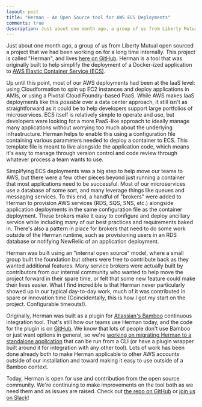 ```yaml
---
layout: post
title: "Herman - An Open Source tool for AWS ECS Deployments"
comments: true
description: Just about one month ago, a group of us from Liberty Mutual open sourced a project that we had been working on for a long time internally called Herman. Herman is a tool which simplifies the deployment of containerized applications to AWS ECS and the provisioning of other AWS services.
---
```


Just about one month ago, a group of us from Liberty Mutual open sourced a project that we had been working on for a long time internally. This project is called "Herman", and lives [here on GitHub](https://github.com/libertymutual/herman). Herman is a tool that was originally built to help simplify the deployment of a Docker-ized application to [AWS Elastic Container Service (ECS)](https://aws.amazon.com/ecs/).

Up until this point, most of our AWS deployments had been at the IaaS level: using Cloudformation to spin up EC2 instances and deploy applications in AMIs, or using a Pivotal Cloud Foundry-based PaaS. While AWS makes IaaS deployments like this _possible_ over a data center approach, it still isn't as straightforward as it could be to help developers support large portfolios of microservices. ECS itself is relatively simple to operate and use, but developers were looking for a more PaaS-like approach to ideally manage many applications without worrying too much about the underlying infrastructure. Herman helps to enable this using a configuration file containing various parameters needed to deploy a container to ECS. This template file is meant to live alongside the application code, which means it's easy to manage through version control and code review through whatever process a team wants to use.

 Simplifying ECS deployments was a big step to help move our teams to AWS, but there were a few other pieces beyond just running a container that most applications need to be successful. Most of our microservices use a database of some sort, and many leverage things like queues and messaging services. To this end, a handful of "brokers" were added to Herman to provision AWS services (RDS, SQS, SNS, etc.) alongside application deployments in the same configuration file as the container deployment. These brokers make it easy to configure and deploy ancillary service while including many of our best practices and requirements baked in. There's also a pattern in place for brokers that need to do some work outside of the Herman runtime, such as provisioning users in an RDS database or notifying NewRelic of an application deployment.

 Herman was built using an "internal open source" model, where a small group built the foundation but others were free to contribute back as they wanted additional features. Many service brokers were actually built by contributors from our internal community who wanted to help move the project forward in their spare time, or felt that some new feature could make their lives easier. What I find incredible is that Herman never particularly showed up in our typical day-to-day work, much of it was contributed in spare or innovation time (Coincidentally, this is how I got my start on the project. Configurable timeouts!).

 Originally, Herman was built as a plugin for [Atlassian's Bamboo](https://www.atlassian.com/software/bamboo) continuous integration tool. That's still how our teams use Herman today, and the code for the plugin is on [GitHub](https://github.com/libertymutual/herman). We know that lots of people don't use Bamboo or just want options in general, so we're [working on migrating Herman to a standalone application](https://github.com/libertymutual/herman/projects/1) that can be run from a CLI (or have a plugin wrapper built around it for integration with any other tool). Lots of work has been done already both to make Herman applicable to other AWS accounts outside of our installation and toward making it easy to use outside of a Bamboo context.

 Today, Herman is open for use and contribution from the open source community. We're continuing to make improvements on the tool both as we need them and as issues are raised. Check out [the repo on GitHub](https://github.com/libertymutual/herman) or [join us on Slack](https://join.slack.com/t/herman-dev/shared_invite/enQtMzU0ODIyNzkxOTQxLWU1NjExOTdkY2I2ZmYyYzQxNGI4OTI0OTU0ZTBkNWY2OWQyNzNiZDFkZTAyMTAyNjcxZDk4NWRjODdjZGNjYTQ)!